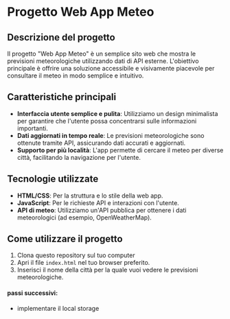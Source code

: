# Progetto Web App Meteo

## Descrizione del progetto

Il progetto "Web App Meteo" è un semplice sito web che mostra le previsioni meteorologiche utilizzando dati di API esterne. L'obiettivo principale è offrire una soluzione accessibile e visivamente piacevole per consultare il meteo in modo semplice e intuitivo.

## Caratteristiche principali

- **Interfaccia utente semplice e pulita**: Utilizziamo un design minimalista per garantire che l'utente possa concentrarsi sulle informazioni importanti.
- **Dati aggiornati in tempo reale**: Le previsioni meteorologiche sono ottenute tramite API, assicurando dati accurati e aggiornati.
- **Supporto per più località**: L'app permette di cercare il meteo per diverse città, facilitando la navigazione per l'utente.

## Tecnologie utilizzate

- **HTML/CSS**: Per la struttura e lo stile della web app.
- **JavaScript**: Per le richieste API e interazioni con l'utente.
- **API di meteo**: Utilizziamo un'API pubblica per ottenere i dati meteorologici (ad esempio, OpenWeatherMap).

## Come utilizzare il progetto

1. Clona questo repository sul tuo computer
2. Apri il file `index.html` nel tuo browser preferito.
3. Inserisci il nome della città per la quale vuoi vedere le previsioni meteorologiche.


#### passi successivi:
- implementare il local storage
